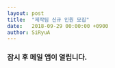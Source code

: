 ```yaml
---
layout: post
title:  "제작팀 신규 인원 모집"
date:   2018-09-29 00:00:00 +0900
author: SiRyuA
---
```


### 잠시 후 메일 앱이 열립니다.

<script>
location.href = "mailto:develoid@naver.com"
              + "?cc="
              + "&subject="
              + "[제작팀] 신규 인원 모집합니다."
              + "&body="
              + "%40 팀명 %0D%0A%0D%0A%0D%0A"
              + "%40 팀장 닉네임 %0D%0A%0D%0A%0D%0A"
              + "%40 팀장 네이버 ID %0D%0A%0D%0A%0D%0A"
              + "%40 모집 완료 일자 %0D%0A%0D%0A%0D%0A";
</script>
